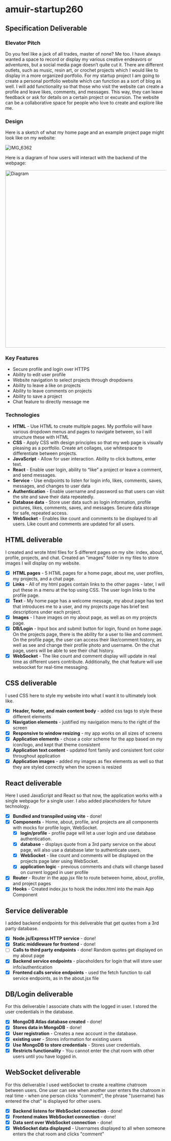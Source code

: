# amuir-startup260
## Specification Deliverable 
### Elevator Pitch
Do you feel like a jack of all trades, master of none? Me too. I have always wanted a space to record or display my various creative endeavors or adventures, but a social media page doesn’t quite cut it. There are different outlets, such as music, resin art, or crochet projects which I would like to display in a more organized portfolio. For my startup project I am going to create a personal portfolio website which can function as a sort of blog as well. I will add functionality so that those who visit the website can create a profile and leave likes, comments, and messages. This way, they can leave feedback or ask for details on a certain project or excursion. The website can be a collaborative space for people who love to create and explore like me.
### Design 
Here is a sketch of what my home page and an example project page might look like on my website:

![IMG_6362](https://github.com/user-attachments/assets/5fb41194-fb61-4e21-9c41-7bae62229dce)

Here is a diagram of how users will interact with the backend of the webpage:

<img width="556" alt="Diagram" src="https://github.com/user-attachments/assets/a8704a2b-a033-4bc2-9550-699e4bb49345">

### Key Features 
- Secure profile and login over HTTPS
- Ability to edit user profile
- Website navigation to select projects through dropdowns
- Ability to leave a like on projects
- Ability to leave comments on projects
- Ability to save a project
- Chat feature to directly message me

### Technologies 
- **HTML** - Use HTML to create multiple pages. My portfolio will have various dropdown menus and pages to navigate between, so I will structure these with HTML
- **CSS** - Apply CSS with design principles so that my web page is visually pleasing as a portfolio. Create art collages, use whitespace to differentiate between projects.
- **JavaScript** - Allow for user interaction. Ability to click buttons, enter text.
- **React** - Enable user login, ability to “like” a project or leave a comment, and send messages.
- **Service** - Use endpoints to listen for login info, likes, comments, saves, messages, and changes to user data
- **Authentication** - Enable username and password so that users can visit the site and save their data repeatedly.
- **Database data** - Store user data such as login information, profile pictures, likes, comments, saves, and messages. Secure data storage for safe, repeated access.
- **WebSocket** - Enables like count and comments to be displayed to all users. Like count and comments are updated for all users.

## HTML deliverable

I created and wrote html files for 5 different pages on my site: index, about, profile, projects, and chat. Created an "images" folder in my files to store images I will display on my website. 

- [x] **HTML pages** - 5 HTML pages for a home page, about me, user profiles, my projects, and a chat page.
- [x] **Links** - All of my html pages contain links to the other pages - later, I will put these in a menu at the top using CSS. The user login links to the profile page.
- [x] **Text** - My home page has a welcome message, my about page has text that introduces me to a user, and my projects page has brief text descriptions under each project.
- [x] **Images** - I have images on my about page, as well as on my projects page.
- [x] **DB/Login** - Input box and submit button for login, found on home page. On the projects page, there is the ability for a user to like and comment. On the profile page, the user can access their like/comment history, as well as see and change their profile photo and username. On the chat page, users will be able to see their chat history.
- [x] **WebSocket** - The like count and comment display will update in real time as different users contribute. Additionally, the chat feature will use websocket for real-time messaging.

## CSS deliverable

I used CSS here to style my website into what I want it to ultimately look like.

- [x] **Header, footer, and main content body** - added css tags to style these different elements
- [x] **Navigation elements** - justified my navigation menu to the right of the screen
- [x] **Responsive to window resizing** - my app works on all sizes of screens
- [x] **Application elements** - chose a color scheme for the app based on my icon/logo, and kept that theme consistent
- [x] **Application text content** - updated font family and consistent font color throughout application
- [x] **Application images** - added my images as flex elements as well so that they are styled correctly when the screen is resized

## React deliverable

Here I used JavaScript and React so that now, the application works with a single webpage for a single user. I also added placeholders for future technology.

- [x] **Bundled and transpiled using vite** - done!
- [x] **Components** - Home, about, profile, and projects are all components with mocks for profile login, WebSocket.
  - [x] **login/profile** - profile page will let a user login and use database authentication.
  - [x] **database** - displays quote from a 3rd party service on the about page, will also use a database later to authenticate users.
  - [x] **WebSocket** - like count and comments will be displayed on the projects page later using WebSocket.
  - [x] **application logic** - previous comments and chats will change based on current logged in user profile
- [x] **Router** - Router in the app.jsx file to route between home, about, profile, and project pages
- [x] **Hooks** - Created index.jsx to hook the index.html into the main App Component

## Service deliverable

I added backend endpoints for this deliverable that get quotes from a 3rd party database.

- [x] **Node.js/Express HTTP service** - done!
- [x] **Static middleware for frontend** - done!
- [ ] **Calls to third party endpoints** - done! Random quotes get displayed on my about page
- [x] **Backend service endpoints** - placeholders for login that will store user info/authentication
- [x] **Frontend calls service endpoints** - used the fetch function to call service endpoints, as in the about.jsx file

## DB/Login deliverable

For this deliverable I associate chats with the logged in user. I stored the user credentials in the database.

- [x] **MongoDB Atlas database created** - done!
- [x] **Stores data in MongoDB** - done!
- [x] **User registration** - Creates a new account in the database.
- [x] **existing user** - Stores information for existing users
- [x] **Use MongoDB to store credentials** - Stores user credentials.
- [x] **Restricts functionality** - You cannot enter the chat room with other users until you have logged in.

## WebSocket deliverable

For this deliverable I used webSocket to create a realtime chatroom between users. One user can see when another user enters the chatroom in real time - when one person clicks "comment", the phrase "(username) has entered the chat" is displayed for other users.

- [x] **Backend listens for WebSocket connection** - done!
- [x] **Frontend makes WebSocket connection** - done!
- [x] **Data sent over WebSocket connection** - done!
- [x] **WebSocket data displayed** - Usernames displayed to all when someone enters the chat room and clicks "comment"
